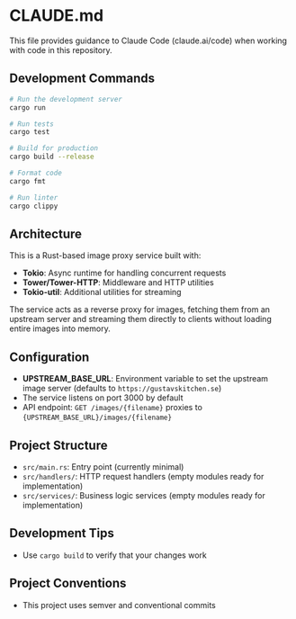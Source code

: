 # CLAUDE.md

This file provides guidance to Claude Code (claude.ai/code) when working with code in this repository.

## Development Commands

```bash
# Run the development server
cargo run

# Run tests
cargo test

# Build for production
cargo build --release

# Format code
cargo fmt

# Run linter
cargo clippy
```

## Architecture

This is a Rust-based image proxy service built with:
- **Tokio**: Async runtime for handling concurrent requests
- **Tower/Tower-HTTP**: Middleware and HTTP utilities
- **Tokio-util**: Additional utilities for streaming

The service acts as a reverse proxy for images, fetching them from an upstream server and streaming them directly to clients without loading entire images into memory.

## Configuration

- **UPSTREAM_BASE_URL**: Environment variable to set the upstream image server (defaults to `https://gustavskitchen.se`)
- The service listens on port 3000 by default
- API endpoint: `GET /images/{filename}` proxies to `{UPSTREAM_BASE_URL}/images/{filename}`

## Project Structure

- `src/main.rs`: Entry point (currently minimal)
- `src/handlers/`: HTTP request handlers (empty modules ready for implementation)
- `src/services/`: Business logic services (empty modules ready for implementation)

## Development Tips

- Use `cargo build` to verify that your changes work

## Project Conventions

- This project uses semver and conventional commits